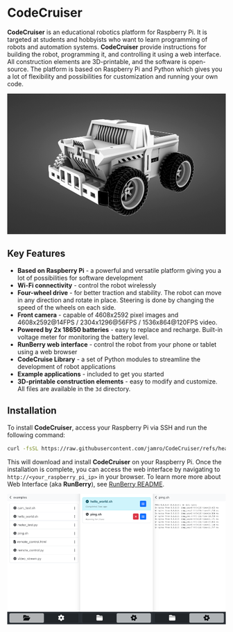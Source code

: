 # CodeCruiser

**CodeCruiser** is an educational robotics platform for Raspberry Pi. It is targeted at students and hobbyists who want to learn programming of robots and automation systems. **CodeCruiser** provide instructions for building the robot, programming it, and controlling it using a web interface. All construction elements are 3D-printable, and the software is open-source. The platform is based on Raspberry Pi and Python which gives you a lot of flexibility and possibilities for customization and running your own code.


![CodeCruiser Screenshot](docs/render.png)

## Key Features

- **Based on Raspberry Pi** - a powerful and versatile platform giving you a lot of possibilities for software development
- **Wi-Fi connectivity** - control the robot wirelessly
- **Four-wheel drive** - for better traction and stability. The robot can move in any direction and rotate in place. Steering is done by changing the speed of the wheels on each side.
- **Front camera** - capable of 4608x2592 pixel images and 4608x2592@14FPS / 2304x1296@56FPS / 1536x864@120FPS video.
- **Powered by 2x 18650 batteries** - easy to replace and recharge. Built-in voltage meter for monitoring the battery level.
- **RunBerry web interface** - control the robot from your phone or tablet using a web browser
- **CodeCruise Library** - a set of Python modules to streamline the development of robot applications
- **Example applications** - included to get you started
- **3D-printable construction elements** - easy to modify and customize. All files are available in the `3d` directory.

## Installation

To install **CodeCruiser**, access your Raspberry Pi via SSH and run the following command:

```bash
curl -fsSL https://raw.githubusercontent.com/jamro/CodeCruiser/refs/heads/main/installer.sh | bash
```

This will download and install **CodeCruiser** on your Raspberry Pi. Once the installation is complete, you can access the web interface by navigating to `http://<your_raspberry_pi_ip>` in your browser. To learn more more about Web Interface (aka **RunBerry**), see [RunBerry README](runberry/README.md).

![RunBerry Screenshot](runberry/docs/runberry_ui.png)

